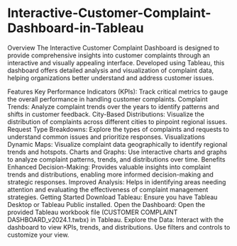 # Interactive-Customer-Complaint-Dashboard-in-Tableau
Overview
The Interactive Customer Complaint Dashboard is designed to provide comprehensive insights into customer complaints through an interactive and visually appealing interface. Developed using Tableau, this dashboard offers detailed analysis and visualization of complaint data, helping organizations better understand and address customer issues.

Features
Key Performance Indicators (KPIs): Track critical metrics to gauge the overall performance in handling customer complaints.
Complaint Trends: Analyze complaint trends over the years to identify patterns and shifts in customer feedback.
City-Based Distributions: Visualize the distribution of complaints across different cities to pinpoint regional issues.
Request Type Breakdowns: Explore the types of complaints and requests to understand common issues and prioritize responses.
Visualizations
Dynamic Maps: Visualize complaint data geographically to identify regional trends and hotspots.
Charts and Graphs: Use interactive charts and graphs to analyze complaint patterns, trends, and distributions over time.
Benefits
Enhanced Decision-Making: Provides valuable insights into complaint trends and distributions, enabling more informed decision-making and strategic responses.
Improved Analysis: Helps in identifying areas needing attention and evaluating the effectiveness of complaint management strategies.
Getting Started
Download Tableau: Ensure you have Tableau Desktop or Tableau Public installed.
Open the Dashboard: Open the provided Tableau workbook file (CUSTOMER COMPLAINT DASHBOARD_v2024.1.twbx) in Tableau.
Explore the Data: Interact with the dashboard to view KPIs, trends, and distributions. Use filters and controls to customize your view.
